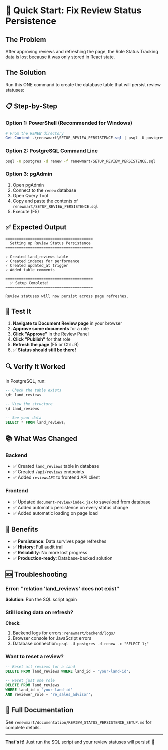 # 🚀 Quick Start: Fix Review Status Persistence

## The Problem
After approving reviews and refreshing the page, the Role Status Tracking data is lost because it was only stored in React state.

## The Solution
Run this ONE command to create the database table that will persist review statuses:

## 📋 Step-by-Step

### Option 1: PowerShell (Recommended for Windows)
```powershell
# From the RENEW directory
Get-Content .\renewmart\SETUP_REVIEW_PERSISTENCE.sql | psql -U postgres -d renew
```

### Option 2: PostgreSQL Command Line
```bash
psql -U postgres -d renew -f renewmart/SETUP_REVIEW_PERSISTENCE.sql
```

### Option 3: pgAdmin
1. Open pgAdmin
2. Connect to the `renew` database
3. Open Query Tool
4. Copy and paste the contents of `renewmart/SETUP_REVIEW_PERSISTENCE.sql`
5. Execute (F5)

## ✅ Expected Output
```
=======================================
  Setting up Review Status Persistence
=======================================

✓ Created land_reviews table
✓ Created indexes for performance
✓ Created updated_at trigger
✓ Added table comments

=======================================
  ✅ Setup Complete!
=======================================

Review statuses will now persist across page refreshes.
```

## 🧪 Test It

1. **Navigate to Document Review page** in your browser
2. **Approve some documents** for a role
3. **Click "Approve"** in the Review Panel
4. **Click "Publish"** for that role
5. **Refresh the page** (F5 or Ctrl+R)
6. ✅ **Status should still be there!**

## 🔍 Verify It Worked

In PostgreSQL, run:
```sql
-- Check the table exists
\dt land_reviews

-- View the structure
\d land_reviews

-- See your data
SELECT * FROM land_reviews;
```

## 📚 What Was Changed

### Backend
- ✅ Created `land_reviews` table in database
- ✅ Created `/api/reviews` endpoints
- ✅ Added `reviewsAPI` to frontend API client

### Frontend  
- ✅ Updated `document-review/index.jsx` to save/load from database
- ✅ Added automatic persistence on every status change
- ✅ Added automatic loading on page load

## 🎉 Benefits

- ✅ **Persistence**: Data survives page refreshes
- ✅ **History**: Full audit trail
- ✅ **Reliability**: No more lost progress
- ✅ **Production-ready**: Database-backed solution

## 🆘 Troubleshooting

### Error: "relation 'land_reviews' does not exist"
**Solution:** Run the SQL script again

### Still losing data on refresh?
**Check:**
1. Backend logs for errors: `renewmart/backend/logs/`
2. Browser console for JavaScript errors
3. Database connection: `psql -U postgres -d renew -c "SELECT 1;"`

### Want to reset a review?
```sql
-- Reset all reviews for a land
DELETE FROM land_reviews WHERE land_id = 'your-land-id';

-- Reset just one role
DELETE FROM land_reviews 
WHERE land_id = 'your-land-id' 
AND reviewer_role = 're_sales_advisor';
```

## 📖 Full Documentation

See `renewmart/documentation/REVIEW_STATUS_PERSISTENCE_SETUP.md` for complete details.

---

**That's it!** Just run the SQL script and your review statuses will persist! 🎊

